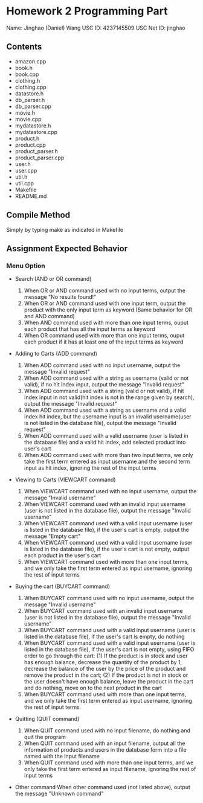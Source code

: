 # Homework 2 Programming Part
Name: Jinghao (Daniel) Wang
USC ID: 4237145509
USC Net ID: jinghao

## Contents
- amazon.cpp
- book.h
- book.cpp
- clothing.h
- clothing.cpp
- datastore.h
- db_parser.h
- db_parser.cpp
- movie.h
- movie.cpp
- mydatastore.h
- mydatastore.cpp
- product.h
- product.cpp
- product_parser.h
- product_parser.cpp
- user.h
- user.cpp
- util.h
- util.cpp
- Makefile
- README.md

## Compile Method
Simply by typing make as indicated in Makefile

## Assignment Expected Behavior
### Menu Option
- Search (AND or OR command)
    1. When OR or AND command used with no input terms, output the message "No results found!"
    2. When OR or AND command used with one input term, output the product with the only input term as keyword (Same behavior for OR and AND command)
    3. When AND command used with more than one input terms, ouput each product that has all the input terms as keyword
    4. When OR command used with more than one input terms, ouput each product if it has at least one of the input terms as keyword

- Adding to Carts (ADD command)
    1. When ADD command used with no input username, output the message "Invalid request"
    2. When ADD command used with a string as username (valid or not valid), if no hit index input, output the message "Invalid request"
    3. When ADD command used with a string (valid or not valid), if hit index input in not valid(hit index is not in the range given by search), output the message "Invalid request"
    4. When ADD command used with a string as username and a valid index hit index, but the username input is an invalid username(user is not listed in the database file), output the message "Invalid request"
    5. When ADD command used with a valid username (user is listed in the database file) and a valid hit index, add selected product into user's cart
    6. When ADD command used with more than two input terms, we only take the first term entered as input username and the second term input as hit index, ignoring the rest of the input terms 

- Viewing to Carts (VIEWCART command)
    1. When VIEWCART command used with no input username, output the message "Invalid username"
    2. When VIEWCART command used with an invalid input username (user is not listed in the database file), output the message "Invalid username"
    3. When VIEWCART command used with a valid input username (user is listed in the database file), if the user's cart is empty, output the message "Empty cart"
    4. When VIEWCART command used with a valid input username (user is listed in the database file), if the user's cart is not empty, output each product in the user's cart
    5. When VIEWCART command used with more than one input terms, and we only take the first term entered as input username, ignoring the rest of input terms

- Buying the cart (BUYCART command)
    1. When BUYCART command used with no input username, output the message "Invalid username"
    2. When BUYCART command used with an invalid input username (user is not listed in the database file), output the message "Invalid username"
    3. When BUYCART command used with a valid input username (user is listed in the database file), if the user's cart is empty, do nothing
    4. When BUYCART command used with a valid input username (user is listed in the database file), if the user's cart is not empty, using FIFO order to go through the cart: 
        (1) If the product is in stock and user has enough balance, decrease the quantity of the product by 1, decrease the balance of the user by the price of the product and remove the product in the cart; 
        (2) If the product is not in stock or the user doesn't have enough balance, leave the product in the cart and do nothing, move on to the next product in the cart
    5. When BUYCART command used with more than one input terms, and we only take the first term entered as input username, ignoring the rest of input terms

- Quitting (QUIT command)
    1. When QUIT command used with no input filename, do nothing and quit the program
    2. When QUIT command used with an input filename, output all the information of products and users in the database form into a file named with the input filename
    3. When QUIT command used with more than one input terms, and we only take the first term entered as input filename, ignoring the rest of input terms

- Other command
    When other command used (not listed above), output the message "Unknown command"
